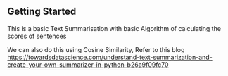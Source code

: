 ## Getting Started
This is a basic Text Summarisation with basic Algorithm of calculating the scores of sentences

We can also do this using Cosine Similarity, Refer to this blog
https://towardsdatascience.com/understand-text-summarization-and-create-your-own-summarizer-in-python-b26a9f09fc70
